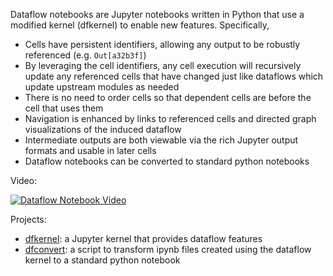 Dataflow notebooks are Jupyter notebooks written in Python that use a modified kernel (dfkernel) to enable new features. Specifically,

* Cells have persistent identifiers, allowing any output to be robustly referenced (e.g. `Out[a32b3f]`)
* By leveraging the cell identifiers, any cell execution will recursively update any referenced cells that have changed just like dataflows which update upstream modules as needed
* There is no need to order cells so that dependent cells are before the cell that uses them
* Navigation is enhanced by links to referenced cells and directed graph visualizations of the induced dataflow
* Intermediate outputs are both viewable via the rich Jupyter output formats and usable in later cells
* Dataflow notebooks can be converted to standard python notebooks 

Video:

[![Dataflow Notebook Video](http://img.youtube.com/vi/lAfywCbp7qU/0.jpg)](http://www.youtube.com/watch?v=lAfywCbp7qU)

Projects:

* [dfkernel](https://github.com/dataflownb/dfkernel): a Jupyter kernel that provides dataflow features
* [dfconvert](https://github.com/dataflownb/dfconvert): a script to transform ipynb files created using the dataflow kernel to a standard python notebook
